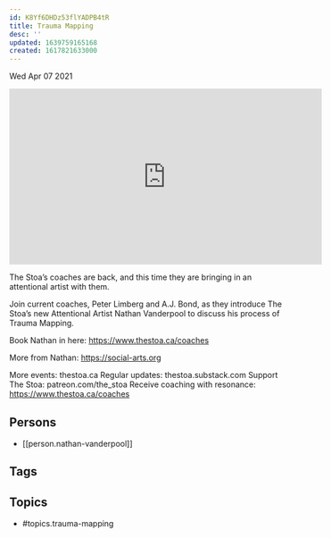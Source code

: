 ```yaml
---
id: K8Yf6DHDz53flYADPB4tR
title: Trauma Mapping
desc: ''
updated: 1639759165168
created: 1617821633000
---
```





Wed Apr 07 2021

<iframe width="560" height="315" src="https://www.youtube.com/embed/k8DWzF-Ebbg" title="Trauma Mapping w/ Nathan Vanderpool" frameborder="0" allow="accelerometer; autoplay; clipboard-write; encrypted-media; gyroscope; picture-in-picture" allowfullscreen ></iframe>

The Stoa’s coaches are back, and this time they are bringing in an attentional artist with them.

Join current coaches, Peter Limberg and A.J. Bond, as they introduce The Stoa’s new Attentional Artist Nathan Vanderpool to discuss his process of Trauma Mapping.

Book Nathan in here: https://www.thestoa.ca/coaches

More from Nathan: https://social-arts.org

More events: thestoa.ca
Regular updates: thestoa.substack.com
Support The Stoa: patreon.com/the_stoa
Receive coaching with resonance: https://www.thestoa.ca/coaches

## Persons

- [[person.nathan-vanderpool]]

## Tags



## Topics

- #topics.trauma-mapping

